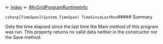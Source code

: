 ← [Index](Api-Index) ← [IMyGridProgramRuntimeInfo](Sandbox.ModAPI.Ingame.IMyGridProgramRuntimeInfo)

```csharp[TimeSpan](System.TimeSpan) TimeSinceLastRun```##### Summary

Gets the time elapsed since the last time the Main method of this program was run. This property returns no valid data neither in the constructor nor the Save method.

